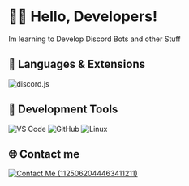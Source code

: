 <div align="left">

# 🙋‍♂️ Hello, Developers!

Im learning to Develop Discord Bots and other Stuff

## 🔨 Languages & Extensions

<img src="https://img.shields.io/badge/discord.js-black?style=for-the-badge&logo=discord" alt="discord.js">

## 🔧 Development Tools

<img src="https://img.shields.io/badge/VS%20Code-black?style=for-the-badge&logo=visual-studio-code" alt="VS Code">
<img src="https://img.shields.io/badge/GitHub-black?style=for-the-badge&logo=github" alt="GitHub">
<img src="https://img.shields.io/badge/Linux-black?style=for-the-badge&logo=linux" alt="Linux">

## 🌐 Contact me

[![Contact Me (1125062044463411211)](https://img.shields.io/badge/My-Discord-%235865F2.svg)](https://discord.com/users/1125062044463411211)
</div>
